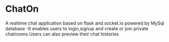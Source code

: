 # ChatOn
A realtime chat application based on flask and socket.io powered by MySql database
-It enables users to login,signup and create or join private chatrooms Users can also preview their chat histories
